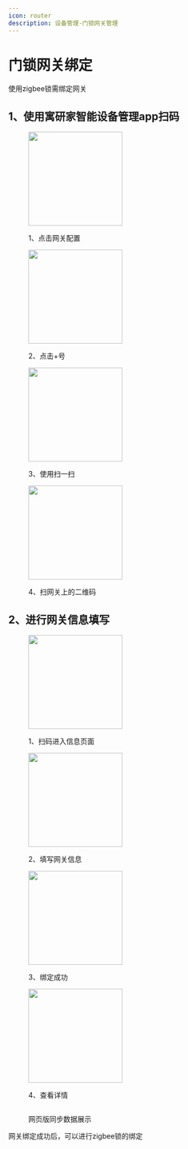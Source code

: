 ```yaml
---
icon: router
description: 设备管理-门锁网关管理
---
```


# 门锁网关绑定

使用zigbee锁需绑定网关

## 1、使用寓研家智能设备管理app扫码

<div><figure><img src="../.gitbook/assets/IMG_3F29AC8272A0-1.jpeg" alt="" width="188"><figcaption><p>1、点击网关配置</p></figcaption></figure> <figure><img src="../.gitbook/assets/IMG_08CF690765FC-1.jpeg" alt="" width="188"><figcaption><p>2、点击+号</p></figcaption></figure> <figure><img src="../.gitbook/assets/IMG_1C29BEB349B3-1.jpeg" alt="" width="188"><figcaption><p>3、使用扫一扫</p></figcaption></figure> <figure><img src="../.gitbook/assets/IMG_CD80F222C234-1.jpeg" alt="" width="188"><figcaption><p>4、扫网关上的二维码</p></figcaption></figure></div>

## 2、进行网关信息填写

<div><figure><img src="../.gitbook/assets/IMG_9B56B410F93E-1.jpeg" alt="" width="188"><figcaption><p>1、扫码进入信息页面</p></figcaption></figure> <figure><img src="../.gitbook/assets/IMG_EBC1E2C4D400-1.jpeg" alt="" width="188"><figcaption><p>2、填写网关信息</p></figcaption></figure> <figure><img src="../.gitbook/assets/IMG_E72211E83341-1.jpeg" alt="" width="188"><figcaption><p>3、绑定成功</p></figcaption></figure> <figure><img src="../.gitbook/assets/IMG_9CB717D2A117-1.jpeg" alt="" width="188"><figcaption><p>4、查看详情</p></figcaption></figure></div>

<figure><img src="../.gitbook/assets/lock.klhbs.com_ .png" alt=""><figcaption><p>网页版同步数据展示</p></figcaption></figure>

网关绑定成功后，可以进行zigbee锁的绑定
